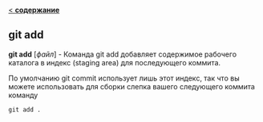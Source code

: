 [< **содержание**](./readme.md)

## git add 

**git add** [*файл*] - Команда git add добавляет содержимое рабочего каталога в индекс (staging area) для последующего коммита.

 По умолчанию git commit использует лишь этот индекс, так что вы можете использовать  для сборки слепка вашего следующего коммита команду

```git add .```